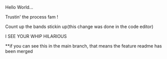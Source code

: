 Hello World...

Trustin' the process fam !

Count up the bands stickin up(this change was done in the code editor)

I SEE YOUR WHIP HILARIOUS

\*\*if you can see this in the main branch, that means the feature readme has been merged
